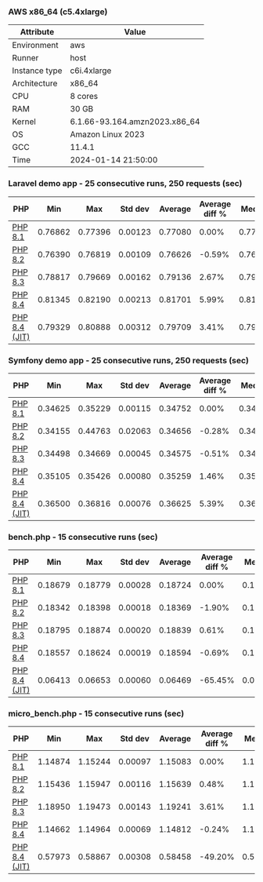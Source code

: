### AWS x86_64 (c5.4xlarge)

|  Attribute    |     Value      |
|---------------|----------------|
| Environment   |aws|
| Runner        |host|
| Instance type |c6i.4xlarge|
| Architecture  |x86_64
| CPU           |8 cores|
| RAM           |30 GB|
| Kernel        |6.1.66-93.164.amzn2023.x86_64|
| OS            |Amazon Linux 2023|
| GCC           |11.4.1|
| Time          |2024-01-14 21:50:00|

### Laravel demo app - 25 consecutive runs, 250 requests (sec)

|     PHP     |     Min     |     Max     |    Std dev   |   Average  |  Average diff % |   Median   | Median diff % |     Memory    |
|-------------|-------------|-------------|--------------|------------|-----------------|------------|---------------|---------------|
|[PHP 8.1](https://github.com/php/php-src/commit/8f6610ce8871c1065682db84264fd3450a5db342)|0.76862|0.77396|0.00123|0.77080|0.00%|0.77077|0.00%|38.82 MB|
|[PHP 8.2](https://github.com/php/php-src/commit/5e2a586c9ae7e6be77b130de443c0a18a2ff4a00)|0.76390|0.76819|0.00109|0.76626|-0.59%|0.76607|-0.61%|39.55 MB|
|[PHP 8.3](https://github.com/php/php-src/commit/719c74e91976415b8a9b9e49ba12211153a32f9e)|0.78817|0.79669|0.00162|0.79136|2.67%|0.79134|2.67%|38.80 MB|
|[PHP 8.4](https://github.com/php/php-src/commit/ad9ec2607ae9c31c307ed55cbe9c0d9f3be97905)|0.81345|0.82190|0.00213|0.81701|5.99%|0.81687|5.98%|39.80 MB|
|[PHP 8.4 (JIT)](https://github.com/php/php-src/commit/ad9ec2607ae9c31c307ed55cbe9c0d9f3be97905)|0.79329|0.80888|0.00312|0.79709|3.41%|0.79637|3.32%|47.89 MB|

### Symfony demo app - 25 consecutive runs, 250 requests (sec)

|     PHP     |     Min     |     Max     |    Std dev   |   Average  |  Average diff % |   Median   | Median diff % |     Memory    |
|-------------|-------------|-------------|--------------|------------|-----------------|------------|---------------|---------------|
|[PHP 8.1](https://github.com/php/php-src/commit/8f6610ce8871c1065682db84264fd3450a5db342)|0.34625|0.35229|0.00115|0.34752|0.00%|0.34744|0.00%|32.73 MB|
|[PHP 8.2](https://github.com/php/php-src/commit/5e2a586c9ae7e6be77b130de443c0a18a2ff4a00)|0.34155|0.44763|0.02063|0.34656|-0.28%|0.34238|-1.46%|32.98 MB|
|[PHP 8.3](https://github.com/php/php-src/commit/719c74e91976415b8a9b9e49ba12211153a32f9e)|0.34498|0.34669|0.00045|0.34575|-0.51%|0.34560|-0.53%|33.12 MB|
|[PHP 8.4](https://github.com/php/php-src/commit/ad9ec2607ae9c31c307ed55cbe9c0d9f3be97905)|0.35105|0.35426|0.00080|0.35259|1.46%|0.35251|1.46%|33.17 MB|
|[PHP 8.4 (JIT)](https://github.com/php/php-src/commit/ad9ec2607ae9c31c307ed55cbe9c0d9f3be97905)|0.36500|0.36816|0.00076|0.36625|5.39%|0.36613|5.38%|39.39 MB|

### bench.php - 15 consecutive runs (sec)

|     PHP     |     Min     |     Max     |    Std dev   |   Average  |  Average diff % |   Median   | Median diff % |     Memory    |
|-------------|-------------|-------------|--------------|------------|-----------------|------------|---------------|---------------|
|[PHP 8.1](https://github.com/php/php-src/commit/8f6610ce8871c1065682db84264fd3450a5db342)|0.18679|0.18779|0.00028|0.18724|0.00%|0.18728|0.00%|25.18 MB|
|[PHP 8.2](https://github.com/php/php-src/commit/5e2a586c9ae7e6be77b130de443c0a18a2ff4a00)|0.18342|0.18398|0.00018|0.18369|-1.90%|0.18373|-1.90%|25.01 MB|
|[PHP 8.3](https://github.com/php/php-src/commit/719c74e91976415b8a9b9e49ba12211153a32f9e)|0.18795|0.18874|0.00020|0.18839|0.61%|0.18844|0.62%|24.96 MB|
|[PHP 8.4](https://github.com/php/php-src/commit/ad9ec2607ae9c31c307ed55cbe9c0d9f3be97905)|0.18557|0.18624|0.00019|0.18594|-0.69%|0.18592|-0.73%|25.32 MB|
|[PHP 8.4 (JIT)](https://github.com/php/php-src/commit/ad9ec2607ae9c31c307ed55cbe9c0d9f3be97905)|0.06413|0.06653|0.00060|0.06469|-65.45%|0.06448|-65.57%|26.24 MB|

### micro_bench.php - 15 consecutive runs (sec)

|     PHP     |     Min     |     Max     |    Std dev   |   Average  |  Average diff % |   Median   | Median diff % |     Memory    |
|-------------|-------------|-------------|--------------|------------|-----------------|------------|---------------|---------------|
|[PHP 8.1](https://github.com/php/php-src/commit/8f6610ce8871c1065682db84264fd3450a5db342)|1.14874|1.15244|0.00097|1.15083|0.00%|1.15077|0.00%|19.19 MB|
|[PHP 8.2](https://github.com/php/php-src/commit/5e2a586c9ae7e6be77b130de443c0a18a2ff4a00)|1.15436|1.15947|0.00116|1.15639|0.48%|1.15633|0.48%|19.18 MB|
|[PHP 8.3](https://github.com/php/php-src/commit/719c74e91976415b8a9b9e49ba12211153a32f9e)|1.18950|1.19473|0.00143|1.19241|3.61%|1.19252|3.63%|19.23 MB|
|[PHP 8.4](https://github.com/php/php-src/commit/ad9ec2607ae9c31c307ed55cbe9c0d9f3be97905)|1.14662|1.14964|0.00069|1.14812|-0.24%|1.14822|-0.22%|19.71 MB|
|[PHP 8.4 (JIT)](https://github.com/php/php-src/commit/ad9ec2607ae9c31c307ed55cbe9c0d9f3be97905)|0.57973|0.58867|0.00308|0.58458|-49.20%|0.58436|-49.22%|20.65 MB|
